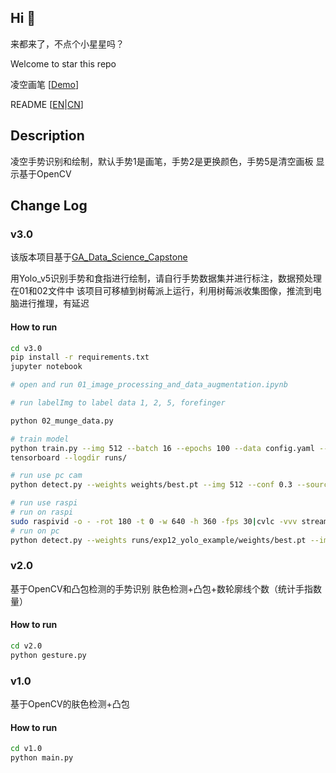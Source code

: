## Hi 👋

来都来了，不点个小星星吗？

Welcome to star this repo

凌空画笔 [<a href="https://www.bilibili.com/video/BV15V411a7WB">Demo</a>]

README [<a href="README.md">EN</a>|<a href="README_CN.md">CN</a>]

## Description

凌空手势识别和绘制，默认手势1是画笔，手势2是更换颜色，手势5是清空画板
显示基于OpenCV


## Change Log

### v3.0

该版本项目基于<a href="https://github.com/insigh1/GA_Data_Science_Capstone/">GA_Data_Science_Capstone</a>

用Yolo_v5识别手势和食指进行绘制，请自行手势数据集并进行标注，数据预处理在01和02文件中
该项目可移植到树莓派上运行，利用树莓派收集图像，推流到电脑进行推理，有延迟

#### How to run

```sh
cd v3.0
pip install -r requirements.txt
jupyter notebook

# open and run 01_image_processing_and_data_augmentation.ipynb

# run labelImg to label data 1, 2, 5, forefinger

python 02_munge_data.py

# train model
python train.py --img 512 --batch 16 --epochs 100 --data config.yaml --cfg models/yolov5s.yaml --name yolo_example
tensorboard --logdir runs/

# run use pc cam
python detect.py --weights weights/best.pt --img 512 --conf 0.3 --source 0

# run use raspi
# run on raspi
sudo raspivid -o - -rot 180 -t 0 -w 640 -h 360 -fps 30|cvlc -vvv stream:///dev/stdin --sout '#standard{access=http,mux=ts,dst=:8080}' :demux=h264  
# run on pc
python detect.py --weights runs/exp12_yolo_example/weights/best.pt --img 512 --conf 0.15 --source http://192.168.43.46:8080/
```

### v2.0

基于OpenCV和凸包检测的手势识别
肤色检测+凸包+数轮廓线个数（统计手指数量）

#### How to run

```sh
cd v2.0
python gesture.py
```



### v1.0

基于OpenCV的肤色检测+凸包


#### How to run
```sh
cd v1.0
python main.py
```



